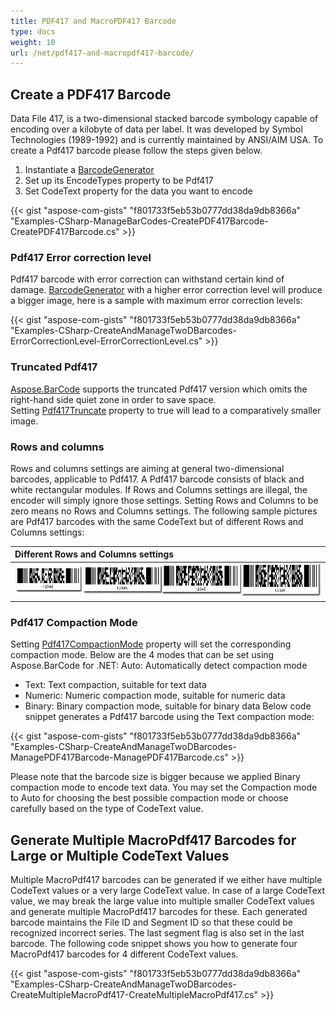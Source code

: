 ```yaml
---
title: PDF417 and MacroPDF417 Barcode
type: docs
weight: 10
url: /net/pdf417-and-macropdf417-barcode/
---
```


## **Create a PDF417 Barcode**
Data File 417, is a two-dimensional stacked barcode symbology capable of encoding over a kilobyte of data per label. It was developed by Symbol Technologies (1989-1992) and is currently maintained by ANSI/AIM USA. To create a Pdf417 barcode please follow the steps given below.

1. Instantiate a [BarcodeGenerator](https://apireference.aspose.com/barcode/net/aspose.barcode.generation/barcodegenerator)
1. Set up its EncodeTypes property to be Pdf417
1. Set CodeText property for the data you want to encode

{{< gist "aspose-com-gists" "f801733f5eb53b0777dd38da9db8366a" "Examples-CSharp-ManageBarCodes-CreatePDF417Barcode-CreatePDF417Barcode.cs" >}}
### **Pdf417 Error correction level**
Pdf417 barcode with error correction can withstand certain kind of damage. [BarcodeGenerator](https://apireference.aspose.com/barcode/net/aspose.barcode.generation/barcodegenerator) with a higher error correction level will produce a bigger image, here is a sample with maximum error correction levels:

{{< gist "aspose-com-gists" "f801733f5eb53b0777dd38da9db8366a" "Examples-CSharp-CreateAndManageTwoDBarcodes-ErrorCorrectionLevel-ErrorCorrectionLevel.cs" >}}
### **Truncated Pdf417**
[Aspose.BarCode](https://apireference.aspose.com/net/barcode) supports the truncated Pdf417 version which omits the right-hand side quiet zone in order to save space. Setting [Pdf417Truncate](https://apireference.aspose.com/barcode/net/aspose.barcode.windows.forms/barcodecontrol/properties/pdf417truncate) property to true will lead to a comparatively smaller image.
### **Rows and columns**
Rows and columns settings are aiming at general two-dimensional barcodes, applicable to Pdf417. A Pdf417 barcode consists of black and white rectangular modules. If Rows and Columns settings are illegal, the encoder will simply ignore those settings. Setting Rows and Columns to be zero means no Rows and Columns settings. The following sample pictures are Pdf417 barcodes with the same CodeText but of different Rows and Columns settings:

|**Different Rows and Columns settings**|
| :- |
|![todo:image_alt_text](pdf417-and-macropdf417-barcode_1.jpg)|
### **Pdf417 Compaction Mode**
Setting [Pdf417CompactionMode](https://apireference.aspose.com/barcode/net/aspose.barcode.windows.forms/barcodecontrol/properties/pdf417compactionmode) property will set the corresponding compaction mode. Below are the 4 modes that can be set using Aspose.BarCode for .NET: Auto: Automatically detect compaction mode

- Text: Text compaction, suitable for text data
- Numeric: Numeric compaction mode, suitable for numeric data
- Binary: Binary compaction mode, suitable for binary data
  Below code snippet generates a Pdf417 barcode using the Text compaction mode:

{{< gist "aspose-com-gists" "f801733f5eb53b0777dd38da9db8366a" "Examples-CSharp-CreateAndManageTwoDBarcodes-ManagePDF417Barcode-ManagePDF417Barcode.cs" >}}



Please note that the barcode size is bigger because we applied Binary compaction mode to encode text data. You may set the Compaction mode to Auto for choosing the best possible compaction mode or choose carefully based on the type of CodeText value.
## **Generate Multiple MacroPdf417 Barcodes for Large or Multiple CodeText Values**
Multiple MacroPdf417 barcodes can be generated if we either have multiple CodeText values or a very large CodeText value. In case of a large CodeText value, we may break the large value into multiple smaller CodeText values and generate multiple MacroPdf417 barcodes for these. Each generated barcode maintains the File ID and Segment ID so that these could be recognized incorrect series. The last segment flag is also set in the last barcode. The following code snippet shows you how to generate four MacroPdf417 barcodes for 4 different CodeText values.

{{< gist "aspose-com-gists" "f801733f5eb53b0777dd38da9db8366a" "Examples-CSharp-CreateAndManageTwoDBarcodes-CreateMultipleMacroPdf417-CreateMultipleMacroPdf417.cs" >}}
